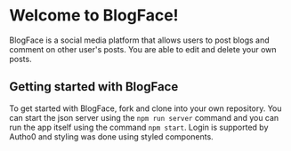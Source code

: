 
# Welcome to BlogFace!

BlogFace is a social media platform that allows users to post blogs and comment on other user's posts. You are able to edit and delete your own posts.

## Getting started with BlogFace

To get started with BlogFace, fork and clone into your own repository. You can start the json server using the `npm run server` command and you can run the app itself using the command `npm start`. Login is supported by Autho0 and styling was done using styled components. 